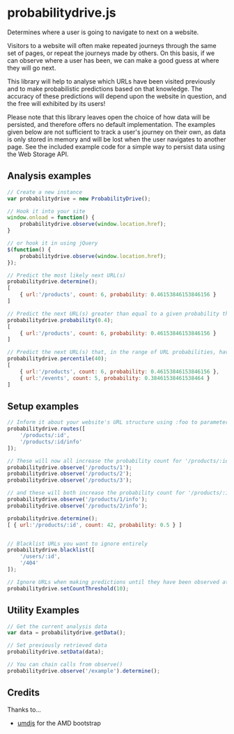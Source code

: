 probabilitydrive.js
======

Determines where a user is going to navigate to next on a website.

Visitors to a website will often make repeated journeys through the same set of pages, or repeat the journeys made by others. On this basis, if we can observe where a user has been, we can make a good guess at where they will go next.

This library will help to analyse which URLs have been visited previously and to make probabilistic predictions based on that knowledge. The accuracy of these predictions will depend upon the website in question, and the free will exhibited by its users!

Please note that this library leaves open the choice of how data will be persisted, and therefore offers no default implementation. The examples given below are not sufficient to track a user's journey on their own, as data is only stored in memory and will be lost when the user navigates to another page. See the included example code for a simple way to persist data using the Web Storage API.

## Analysis examples
```js
// Create a new instance
var probabilitydrive = new ProbabilityDrive();

// Hook it into your site
window.onload = function() {
    probabilitydrive.observe(window.location.href);
}

// or hook it in using jQuery
$(function() {
    probabilitydrive.observe(window.location.href);
});

// Predict the most likely next URL(s)
probabilitydrive.determine();
[
    { url:'/products', count: 6, probability: 0.46153846153846156 }
]

// Predict the next URL(s) greater than equal to a given probability threshold
probabilitydrive.probability(0.4);
[
    { url:'/products', count: 6, probability: 0.46153846153846156 }
]

// Predict the next URL(s) that, in the range of URL probabilities, have a probability in the given percentile or above
probabilitydrive.percentile(40);
[
    { url:'/products', count: 6, probability: 0.46153846153846156 },
    { url:'/events', count: 5, probability: 0.38461538461538464 }
]
```

## Setup examples

```js
// Inform it about your website's URL structure using :foo to parameterise them, so that observations along these routes are bundled together
probabilitydrive.routes([
    '/products/:id',
    '/products/:id/info'
]);

// These will now all increase the probability count for '/products/:id'
probabilitydrive.observe('/products/1');
probabilitydrive.observe('/products/2');
probabilitydrive.observe('/products/3');

// and these will both increase the probability count for '/products/:id/info'
probabilitydrive.observe('/products/1/info');
probabilitydrive.observe('/products/2/info');

probabilitydrive.determine();
[ { url:'/products/:id', count: 42, probability: 0.5 } ]


// Blacklist URLs you want to ignore entirely
probabilitydrive.blacklist([
    '/users/:id',
    '/404'
]);

// Ignore URLs when making predictions until they have been observed at least a specified number of times
probabilitydrive.setCountThreshold(10);
```

## Utility Examples

```js
// Get the current analysis data
var data = probabilitydrive.getData();

// Set previously retrieved data
probabilitydrive.setData(data);

// You can chain calls from observe()
probabilitydrive.observe('/example').determine();
```

## Credits
Thanks to...
* [umdjs](https://github.com/umdjs/umd) for the AMD bootstrap
